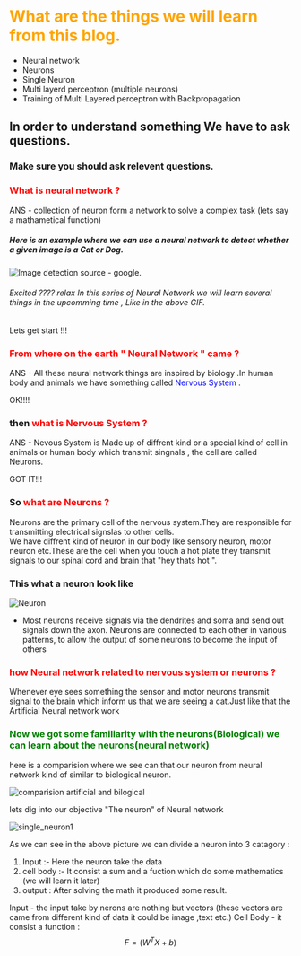 # <font color='orange'>What are the things we will learn from this blog.</font>

- Neural network
- Neurons
- Single Neuron
- Multi layerd perceptron (multiple neurons)
- Training of Multi Layered perceptron with Backpropagation


## In order to understand something We have to ask questions.
### Make sure you should ask relevent questions. 
### <font color = 'red'>What is neural network ? </font>
ANS - collection of neuron form  a network to solve a complex task (lets say a mathametical function)

##### Here is an example where we can use a neural network to detect whether a given image is a Cat or Dog.
![Image detection ](https://miro.medium.com/max/1920/1*oB3S5yHHhvougJkPXuc8og.gif)
source - google.

######  Excited ???? relax In this series of Neural Network we will learn several things in the upcomming time , Like in the above GIF.

Lets get start !!!   

### <font color = 'red'> From where on the earth " Neural Network " came ?</font>       
  
ANS - All these neural network things are inspired by biology .In human body and animals we have something called <font color = 'blue'>Nervous System </font>.      

OK!!!!     

### then <font color = 'red'> what is Nervous System ?</font>     
ANS - Nevous System is Made up of diffrent kind or a special kind of cell in animals or human body which transmit singnals , the cell are called Neurons.     

GOT IT!!!    

### So <font color = 'red'> what are Neurons ?</font>    
Neurons are the primary cell of the nervous system.They are responsible for transmitting electrical signslas to other cells.  
We have diffrent kind of neuron in our body like sensory neuron, motor neuron etc.These are the cell when you touch a hot plate they transmit signals to our spinal cord and brain that "hey thats hot ".   
### This what a neuron look like  
![Neuron](https://upload.wikimedia.org/wikipedia/commons/b/b5/Neuron.svg)  

- Most neurons receive signals via the dendrites and soma and send out signals down the axon. Neurons are connected to each other in various patterns, to allow the output of some neurons to become the input of others  

### <font color = 'red'> how Neural network related to nervous system or neurons ?</font>   
Whenever eye sees something the sensor and motor neurons transmit signal to the brain which inform us that we are seeing a cat.Just like that the Artificial Neural network work
### <font color = 'green'>Now we got some familiarity with the neurons(Biological) we can learn about the neurons(neural network)</font>
here is a comparision where we see can that our neuron from neural network kind of similar to biological neuron.

![comparision artificial and bilogical](https://user-images.githubusercontent.com/46401460/71612493-cb25ea00-2bc6-11ea-8b38-6d3509113aec.png)

lets dig into our objective "The neuron" of Neural network

![single_neuron1](https://user-images.githubusercontent.com/46401460/71612699-1a204f00-2bc8-11ea-8e82-37d2544180cb.png)

As we can see in the above picture we can divide a neuron into 3 catagory :
1. Input :- Here the neuron take the data
2. cell body :- It consist a sum and a fuction which do some mathematics (we will learn it later)
3. output : After solving the math it produced some result.

Input - the input take by nerons are nothing but vectors (these vectors are came from different kind of data it could be image ,text etc.)
Cell Body - it consist a function :
$$ F = {(W^TX + b)}$$





